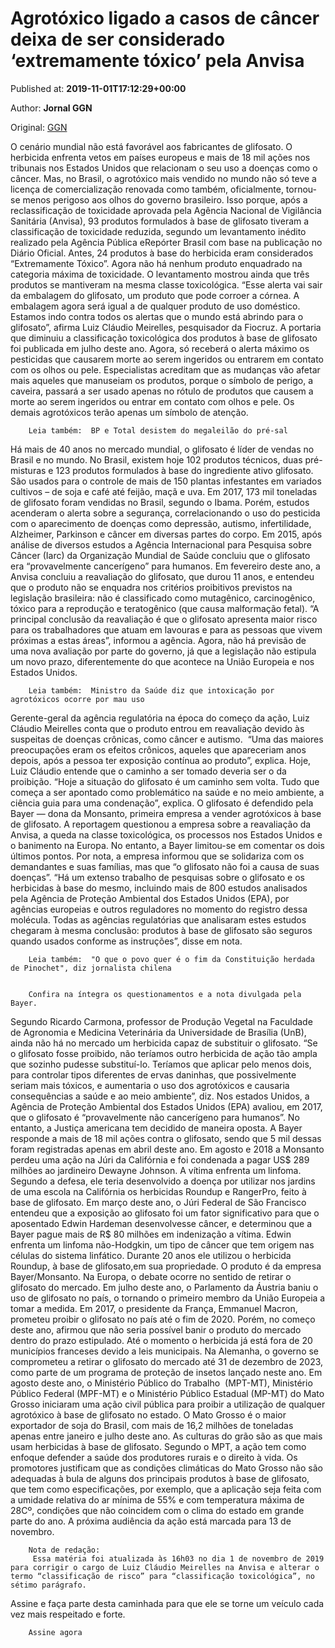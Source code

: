
# Agrotóxico ligado a casos de câncer deixa de ser considerado ‘extremamente tóxico’ pela Anvisa

Published at: **2019-11-01T17:12:29+00:00**

Author: **Jornal GGN**

Original: [GGN](https://jornalggn.com.br/noticia/agrotoxico-ligado-a-casos-de-cancer-deixa-de-ser-considerado-extremamente-toxico-pela-anvisa/)

O cenário mundial não está favorável aos fabricantes de glifosato. O herbicida enfrenta vetos em países europeus e mais de 18 mil ações nos tribunais nos Estados Unidos que relacionam o seu uso a doenças como o câncer.
Mas, no Brasil, o agrotóxico mais vendido no mundo não só teve a licença de comercialização renovada como também, oficialmente, tornou-se menos perigoso aos olhos do governo brasileiro.
Isso porque, após a reclassificação de toxicidade aprovada pela Agência Nacional de Vigilância Sanitária (Anvisa), 93 produtos formulados à base de glifosato tiveram a classificação de toxicidade reduzida, segundo um levantamento inédito realizado pela Agência Pública eRepórter Brasil com base na publicação no Diário Oficial.
Antes, 24 produtos à base do herbicida eram considerados “Extremamente Tóxico”. Agora não há nenhum produto enquadrado na categoria máxima de toxicidade.
O levantamento mostrou ainda que três produtos se mantiveram na mesma classe toxicológica.
“Esse alerta vai sair da embalagem do glifosato, um produto que pode corroer a córnea. A embalagem agora será igual a de qualquer produto de uso doméstico. Estamos indo contra todos os alertas que o mundo está abrindo para o glifosato”, afirma Luiz Cláudio Meirelles, pesquisador da Fiocruz.
A portaria que diminuiu a classificação toxicológica dos produtos à base de glifosato foi publicada em julho deste ano. Agora, só receberá o alerta máximo os pesticidas que causarem morte ao serem ingeridos ou entrarem em contato com os olhos ou pele. Especialistas acreditam que as mudanças vão afetar mais aqueles que manuseiam os produtos, porque o símbolo de perigo, a caveira, passará a ser usado apenas no rótulo de produtos que causem a morte ao serem ingeridos ou entrar em contato com olhos e pele. Os demais agrotóxicos terão apenas um símbolo de atenção.

        Leia também:  BP e Total desistem do megaleilão do pré-sal
      
Há mais de 40 anos no mercado mundial, o glifosato é líder de vendas no Brasil e no mundo.
No Brasil, existem hoje 102 produtos técnicos, duas pré-misturas e 123 produtos formulados à base do ingrediente ativo glifosato. São usados para o controle de mais de 150 plantas infestantes em variados cultivos – de soja e café até feijão, maçã e uva. Em 2017, 173 mil toneladas de glifosato foram vendidas no Brasil, segundo o Ibama.
Porém, estudos acenderam o alerta sobre a segurança, correlacionando o uso do pesticida com o aparecimento de doenças como depressão, autismo, infertilidade, Alzheimer, Parkinson e câncer em diversas partes do corpo. Em 2015, após análise de diversos estudos a Agência Internacional para Pesquisa sobre Câncer (Iarc) da Organização Mundial de Saúde concluiu que o glifosato era “provavelmente cancerígeno” para humanos.
Em fevereiro deste ano, a Anvisa concluiu a reavaliação do glifosato, que durou 11 anos, e entendeu que o produto não se enquadra nos critérios proibitivos previstos na legislação brasileira: não é classificado como mutagênico, carcinogênico, tóxico para a reprodução e teratogênico (que causa malformação fetal).
“A principal conclusão da reavaliação é que o glifosato apresenta maior risco para os trabalhadores que atuam em lavouras e para as pessoas que vivem próximas a estas áreas”, informou a agência.
Agora, não há previsão de uma nova avaliação por parte do governo, já que a legislação não estipula um novo prazo, diferentemente do que acontece na União Europeia e nos Estados Unidos.

        Leia também:  Ministro da Saúde diz que intoxicação por agrotóxicos ocorre por mau uso
      
Gerente-geral da agência regulatória na época do começo da ação, Luiz Cláudio Meirelles conta que o produto entrou em reavaliação devido às suspeitas de doenças crônicas, como câncer e autismo.  “Uma das maiores preocupações eram os efeitos crônicos, aqueles que apareceriam anos depois, após a pessoa ter exposição contínua ao produto”, explica.
Hoje, Luiz Cláudio entende que o caminho a ser tomado deveria ser o da proibição. “Hoje a situação do glifosato é um caminho sem volta. Tudo que começa a ser apontado como problemático na saúde e no meio ambiente, a ciência guia para uma condenação”, explica.
O glifosato é defendido pela Bayer — dona da Monsanto, primeira empresa a vender agrotóxicos à base de glifosato. A reportagem questionou a empresa sobre a reavaliação da Anvisa, a queda na classe toxicológica, os processos nos Estados Unidos e o banimento na Europa. No entanto, a Bayer limitou-se em comentar os dois últimos pontos. Por nota, a empresa informou que se solidariza com os demandantes e suas famílias, mas que “o glifosato não foi a causa de suas doenças”.
“Há um extenso trabalho de pesquisas sobre o glifosato e os herbicidas à base do mesmo, incluindo mais de 800 estudos analisados pela Agência de Proteção Ambiental dos Estados Unidos (EPA), por agências europeias e outros reguladores no momento do registro dessa molécula. Todas as agências regulatórias que analisaram estes estudos chegaram à mesma conclusão: produtos à base de glifosato são seguros quando usados conforme as instruções”, disse em nota.

        Leia também:  "O que o povo quer é o fim da Constituição herdada de Pinochet", diz jornalista chilena
      

        Confira na íntegra os questionamentos e a nota divulgada pela Bayer.
      
Segundo Ricardo Carmona, professor de Produção Vegetal na Faculdade de Agronomia e Medicina Veterinária da Universidade de Brasília (UnB), ainda não há no mercado um herbicida capaz de substituir o glifosato. “Se o glifosato fosse proibido, não teríamos outro herbicida de ação tão ampla que sozinho pudesse substituí-lo. Teríamos que aplicar pelo menos dois, para controlar tipos diferentes de ervas daninhas, que possivelmente seriam mais tóxicos, e aumentaria o uso dos agrotóxicos e causaria consequências a saúde e ao meio ambiente”, diz.
Nos estados Unidos, a Agência de Proteção Ambiental dos Estados Unidos (EPA) avaliou, em 2017, que o glifosato é “provavelmente não cancerígeno para humanos”. No entanto, a Justiça americana tem decidido de maneira oposta.
A Bayer responde a mais de 18 mil ações contra o glifosato, sendo que 5 mil dessas foram registradas apenas em abril deste ano.
Em agosto e 2018 a Monsanto perdeu uma ação na Júri da Califórnia e foi condenada a pagar US$ 289 milhões ao jardineiro Dewayne Johnson. A vítima enfrenta um linfoma. Segundo a defesa, ele teria desenvolvido a doença por utilizar nos jardins de uma escola na Califórnia os herbicidas Roundup e RangerPro, feito à base de glifosato.
Em março deste ano, o Júri Federal de São Francisco entendeu que a exposição ao glifosato foi um fator significativo para que o aposentado Edwin Hardeman desenvolvesse câncer, e determinou que a Bayer pague mais de R$ 80 milhões em indenização a vítima.
Edwin enfrenta um linfoma não-Hodgkin, um tipo de câncer que tem origem nas células do sistema linfático. Durante 20 anos ele utilizou o herbicida Roundup, à base de glifosato,em sua propriedade. O produto é da empresa Bayer/Monsanto.
Na Europa, o debate ocorre no sentido de retirar o glifosato do mercado. Em julho deste ano, o Parlamento da Áustria baniu o uso de glifosato no país, o tornando o primeiro membro da União Europeia a tomar a medida.
Em 2017, o presidente da França, Emmanuel Macron, prometeu proibir o glifosato no país até o fim de 2020. Porém, no começo deste ano, afirmou que não seria possível banir o produto do mercado dentro do prazo estipulado. Até o momento o herbicida já está fora de 20 municípios franceses devido a leis municipais.
Na Alemanha, o governo se comprometeu a retirar o glifosato do mercado até 31 de dezembro de 2023, como parte de um programa de proteção de insetos lançado neste ano.
Em agosto deste ano, o Ministério Público do Trabalho  (MPT-MT), Ministério Público Federal (MPF-MT) e o Ministério Público Estadual (MP-MT) do Mato Grosso iniciaram uma ação civil pública para proibir a utilização de qualquer agrotóxico à base de glifosato no estado.
O Mato Grosso é o maior exportador de soja do Brasil, com mais de 16,2 milhões de toneladas apenas entre janeiro e julho deste ano. As culturas do grão são as que mais usam herbicidas à base de glifosato.
Segundo o MPT, a ação tem como enfoque defender a saúde dos produtores rurais e o direito à vida. Os promotores justificam que as condições climáticas do Mato Grosso não são adequadas à bula de alguns dos principais produtos à base de glifosato, que tem como especificações, por exemplo, que a aplicação seja feita com a umidade relativa do ar mínima de 55% e com temperatura máxima de 28Cº, condições que não coincidem com o clima do estado em grande parte do ano.
A próxima audiência da ação está marcada para 13 de novembro.

        Nota de redação:
         Essa matéria foi atualizada às 16h03 no dia 1 de novembro de 2019 para corrigir o cargo de Luiz Cláudio Meirelles na Anvisa e alterar o termo “classificação de risco” para “classificação toxicológica”, no sétimo parágrafo.
      
Assine e faça parte desta caminhada para que ele se torne um veículo cada vez mais respeitado e forte.

        Assine agora
      

